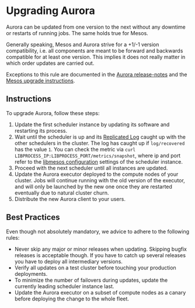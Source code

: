 # Upgrading Aurora

Aurora can be updated from one version to the next without any downtime or restarts of running
jobs. The same holds true for Mesos.

Generally speaking, Mesos and Aurora strive for a +1/-1 version compatibility, i.e. all components
are meant to be forward and backwards compatible for at least one version. This implies it
does not really matter in which order updates are carried out.

Exceptions to this rule are documented in the [Aurora release-notes](../../RELEASE-NOTES.md)
and the [Mesos upgrade instructions](https://mesos.apache.org/documentation/latest/upgrades/).


## Instructions

To upgrade Aurora, follow these steps:

1. Update the first scheduler instance by updating its software and restarting its process.
2. Wait until the scheduler is up and its [Replicated Log](configuration.md#replicated-log-configuration)
   caught up with the other schedulers in the cluster. The log has caught up if `log/recovered` has
   the value `1`. You can check the metric via `curl LIBPROCESS_IP:LIBPROCESS_PORT/metrics/snapshot`,
   where ip and port refer to the [libmesos configuration](configuration.md#network-configuration)
   settings of the scheduler instance.
3. Proceed with the next scheduler until all instances are updated.
4. Update the Aurora executor deployed to the compute nodes of your cluster. Jobs will continue
   running with the old version of the executor, and will only be launched by the new one once
   they are restarted eventually due to natural cluster churn.
5. Distribute the new Aurora client to your users.


## Best Practices

Even though not absolutely mandatory, we advice to adhere to the following rules:

* Never skip any major or minor releases when updating. Skipping bugfix releases is acceptable though.
  If you have to catch up several releases you have to deploy all intermediary versions.
* Verify all updates on a test cluster before touching your production deployments.
* To minimize the number of failovers during updates, update the currently leading scheduler
  instance last.
* Update the Aurora executor on a subset of compute nodes as a canary before deploying the change to
  the whole fleet.
